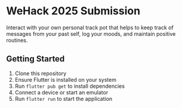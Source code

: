 # WeHack 2025 Submission  

Interact with your own personal track pot that helps to keep track of messages from your past self, log your moods, and maintain positive routines.

## Getting Started  
1. Clone this repository  
2. Ensure Flutter is installed on your system  
3. Run `flutter pub get` to install dependencies  
4. Connect a device or start an emulator  
5. Run `flutter run` to start the application  
